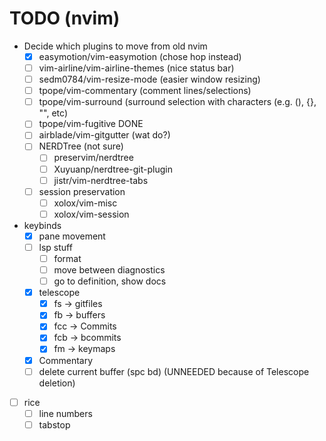 # TODO (nvim)
- Decide which plugins to move from old nvim
    - [x] easymotion/vim-easymotion (chose hop instead)
    - [ ] vim-airline/vim-airline-themes (nice status bar)
    - [ ] sedm0784/vim-resize-mode (easier window resizing)
    - [ ] tpope/vim-commentary (comment lines/selections)
    - [ ] tpope/vim-surround (surround selection with characters (e.g. (), {}, "", etc)
    - [ ] tpope/vim-fugitive DONE
    - [ ] airblade/vim-gitgutter (wat do?)
    - [ ] NERDTree (not sure)
        - [ ] preservim/nerdtree
        - [ ] Xuyuanp/nerdtree-git-plugin
        - [ ] jistr/vim-nerdtree-tabs
    - [ ] session preservation
        - [ ] xolox/vim-misc
        - [ ] xolox/vim-session
- keybinds
    - [x] pane movement
    - [ ] lsp stuff
        - [ ] format
        - [ ] move between diagnostics
        - [ ] go to definition, show docs
    - [x] telescope
        - [x] fs -> gitfiles
        - [x] fb -> buffers
        - [x] fcc -> Commits
        - [x] fcb -> bcommits
        - [x] fm -> keymaps
    - [x] Commentary
    - [ ] delete current buffer (spc bd) (UNNEEDED because of Telescope deletion)
- [ ] rice
    - [ ] line numbers
    - [ ] tabstop
